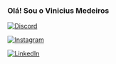 ### Olá! Sou o Vinicius Medeiros

[![Discord](https://img.shields.io/badge/Discord-7289DA?style=for-the-badge&logo=discord&logoColor=white)](https://discord.com/channels/@me/1029775959227891744)

[![Instagram](https://img.shields.io/badge/Instagram-E4405F?style=for-the-badge&logo=instagram&logoColor=white)](https://instagram.com/hvprogrammer)

[![LinkedIn](https://img.shields.io/badge/LinkedIn-0077B5?style=for-the-badge&logo=linkedin&logoColor=white)](https://www.linkedin.com/in/vinicius-m-89aa49176/)
